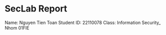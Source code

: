 # SecLab Report
Name: Nguyen Tien Toan
Student ID: 22110078
Class: Information Security_ Nhom 01FIE

